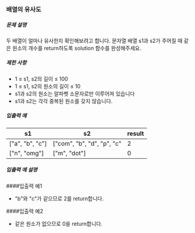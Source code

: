 ### 배열의 유사도

##### 문제 설명

두 배열이 얼마나 유사한지 확인해보려고 합니다. 문자열 배열 s1과 s2가 주어질 때 같은 원소의 개수를 return하도록 solution 함수를 완성해주세요.

##### 제한 사항

- 1 ≤ s1, s2의 길이 ≤ 100
- 1 ≤ s1, s2의 원소의 길이 ≤ 10
- s1과 s2의 원소는 알파벳 소문자로만 이루어져 있습니다
- s1과 s2는 각각 중복된 원소를 갖지 않습니다.

##### 입출력 예

| s1                | s2                         | result |
|-------------------|----------------------------|--------|
| ["a", "b", "c"]   | ["com", "b", "d", "p", "c" | 2      |
| ["n", "omg"]      | ["m", "dot"]               | 0      |

##### 입출력 예 설명
####입출력 예1
- "b"와 "c"가 같으므로 2를 return합니다.

####입출력 예2
- 같은 원소가 없으므로 0을 return합니다.
